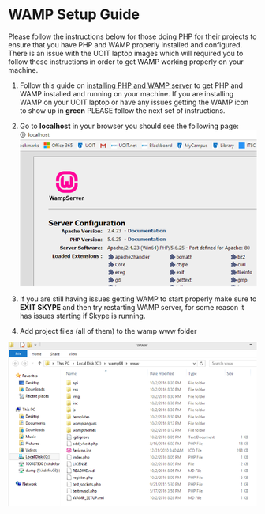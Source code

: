 WAMP Setup Guide
========================================

Please follow the instructions below for those doing PHP for their projects to ensure that you have PHP and WAMP properly installed and configured. There is an issue with the UOIT laptop images which will required you to follow these instructions in order to get WAMP working properly on your machine.


1. Follow this guide on [installing PHP and WAMP server](http://www.makeuseof.com/tag/how-to-set-up-your-own-wampserver/) to get PHP and WAMP installed and running on your machine. If you are installing WAMP on your UOIT laptop or have any issues getting the WAMP icon to show up in **green** PLEASE follow the next set of instructions.

2. Go to **localhost** in your browser you should see the following page: ![localhost](img/localhost.PNG)

3. If you are still having issues getting WAMP to start properly make sure to **EXIT SKYPE** and then try restarting WAMP server, for some reason it has issues starting if Skype is running.

4. Add project files (all of them) to the wamp www folder

![www](img/www.PNG)
